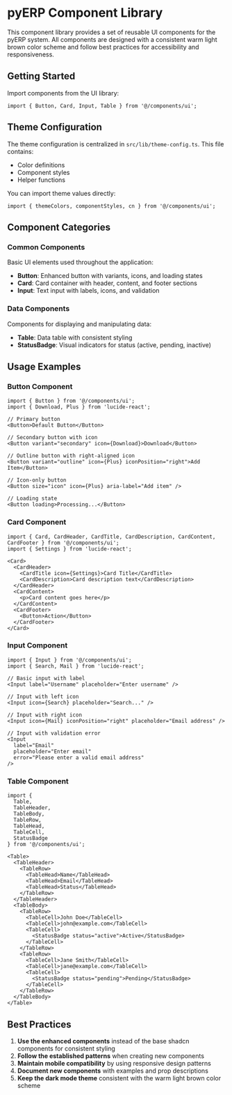 # pyERP Component Library

This component library provides a set of reusable UI components for the pyERP system. All components are designed with a consistent warm light brown color scheme and follow best practices for accessibility and responsiveness.

## Getting Started

Import components from the UI library:

```tsx
import { Button, Card, Input, Table } from '@/components/ui';
```

## Theme Configuration

The theme configuration is centralized in `src/lib/theme-config.ts`. This file contains:

- Color definitions
- Component styles
- Helper functions

You can import theme values directly:

```tsx
import { themeColors, componentStyles, cn } from '@/components/ui';
```

## Component Categories

### Common Components

Basic UI elements used throughout the application:

- **Button**: Enhanced button with variants, icons, and loading states
- **Card**: Card container with header, content, and footer sections
- **Input**: Text input with labels, icons, and validation

### Data Components

Components for displaying and manipulating data:

- **Table**: Data table with consistent styling
- **StatusBadge**: Visual indicators for status (active, pending, inactive)

## Usage Examples

### Button Component

```tsx
import { Button } from '@/components/ui';
import { Download, Plus } from 'lucide-react';

// Primary button
<Button>Default Button</Button>

// Secondary button with icon
<Button variant="secondary" icon={Download}>Download</Button>

// Outline button with right-aligned icon
<Button variant="outline" icon={Plus} iconPosition="right">Add Item</Button>

// Icon-only button
<Button size="icon" icon={Plus} aria-label="Add item" />

// Loading state
<Button loading>Processing...</Button>
```

### Card Component

```tsx
import { Card, CardHeader, CardTitle, CardDescription, CardContent, CardFooter } from '@/components/ui';
import { Settings } from 'lucide-react';

<Card>
  <CardHeader>
    <CardTitle icon={Settings}>Card Title</CardTitle>
    <CardDescription>Card description text</CardDescription>
  </CardHeader>
  <CardContent>
    <p>Card content goes here</p>
  </CardContent>
  <CardFooter>
    <Button>Action</Button>
  </CardFooter>
</Card>
```

### Input Component

```tsx
import { Input } from '@/components/ui';
import { Search, Mail } from 'lucide-react';

// Basic input with label
<Input label="Username" placeholder="Enter username" />

// Input with left icon
<Input icon={Search} placeholder="Search..." />

// Input with right icon
<Input icon={Mail} iconPosition="right" placeholder="Email address" />

// Input with validation error
<Input 
  label="Email" 
  placeholder="Enter email"
  error="Please enter a valid email address" 
/>
```

### Table Component

```tsx
import { 
  Table, 
  TableHeader, 
  TableBody, 
  TableRow, 
  TableHead, 
  TableCell, 
  StatusBadge 
} from '@/components/ui';

<Table>
  <TableHeader>
    <TableRow>
      <TableHead>Name</TableHead>
      <TableHead>Email</TableHead>
      <TableHead>Status</TableHead>
    </TableRow>
  </TableHeader>
  <TableBody>
    <TableRow>
      <TableCell>John Doe</TableCell>
      <TableCell>john@example.com</TableCell>
      <TableCell>
        <StatusBadge status="active">Active</StatusBadge>
      </TableCell>
    </TableRow>
    <TableRow>
      <TableCell>Jane Smith</TableCell>
      <TableCell>jane@example.com</TableCell>
      <TableCell>
        <StatusBadge status="pending">Pending</StatusBadge>
      </TableCell>
    </TableRow>
  </TableBody>
</Table>
```

## Best Practices

1. **Use the enhanced components** instead of the base shadcn components for consistent styling
2. **Follow the established patterns** when creating new components
3. **Maintain mobile compatibility** by using responsive design patterns
4. **Document new components** with examples and prop descriptions
5. **Keep the dark mode theme** consistent with the warm light brown color scheme 